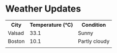 # Weather Updates

<!-- WEATHER-UPDATE-START -->
<table><tr><th>City</th><th>Temperature (°C)</th><th>Condition</th></tr><tr><td>Valsad</td><td>33.1</td><td>Sunny</td></tr><tr><td>Boston</td><td>10.1</td><td>Partly cloudy</td></tr><tr><td></td><td></td><td></td></tr></table>
<!-- WEATHER-UPDATE-END -->
